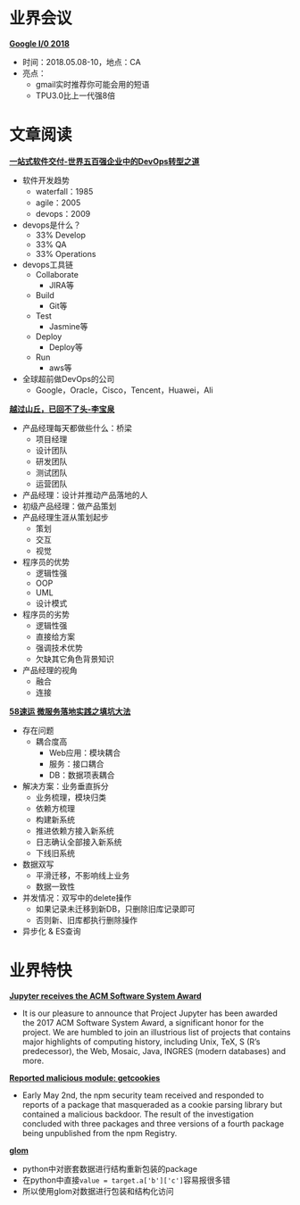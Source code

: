 ﻿# 业界会议

[**Google I/0 2018**](https://events.google.com/io/schedule/?section=may-8)
* 时间：2018.05.08-10，地点：CA
* 亮点：
   * gmail实时推荐你可能会用的短语
   * TPU3.0比上一代强8倍


# 文章阅读

[**一站式软件交付-世界五百强企业中的DevOps转型之道**](https://ppt.geekbang.org/list/qconsh2017)
* 软件开发趋势
   * waterfall：1985
   * agile：2005
   * devops：2009
* devops是什么？
   * 33% Develop
   * 33% QA
   * 33% Operations
* devops工具链
   * Collaborate
      * JIRA等
   * Build
      * Git等
   * Test
      * Jasmine等
   * Deploy
      * Deploy等
   * Run
      * aws等
* 全球超前做DevOps的公司
   * Google，Oracle，Cisco，Tencent，Huawei，Ali


[**越过山丘，已回不了头-李宝泉**](https://ppt.geekbang.org/list/qconsh2017)
* 产品经理每天都做些什么：桥梁
   * 项目经理
   * 设计团队
   * 研发团队
   * 测试团队
   * 运营团队
* 产品经理：设计并推动产品落地的人
* 初级产品经理：做产品策划
* 产品经理生涯从策划起步
   * 策划
   * 交互
   * 视觉
* 程序员的优势
   * 逻辑性强
   * OOP
   * UML
   * 设计模式
* 程序员的劣势
   * 逻辑性强
   * 直接给方案
   * 强调技术优势
   * 欠缺其它角色背景知识
* 产品经理的视角
   * 融合
   * 连接


[**58速运 微服务落地实践之填坑大法**](https://ppt.geekbang.org/list/qconsh2017)
* 存在问题
   * 耦合度高
      * Web应用：模块耦合
      * 服务：接口耦合
      * DB：数据项表耦合
* 解决方案：业务垂直拆分
   * 业务梳理，模块归类
   * 依赖方梳理
   * 构建新系统
   * 推进依赖方接入新系统
   * 日志确认全部接入新系统
   * 下线旧系统
*  数据双写
   *  平滑迁移，不影响线上业务
   *  数据一致性
* 并发情况：双写中的delete操作
   * 如果记录未迁移到新DB，只删除旧库记录即可
   * 否则新、旧库都执行删除操作 
* 异步化 & ES查询


# 业界特快


[**Jupyter receives the ACM Software System Award**](https://blog.jupyter.org/jupyter-receives-the-acm-software-system-award-d433b0dfe3a2?gi=b08968f0cd44)
* It is our pleasure to announce that Project Jupyter has been awarded the 2017 ACM Software System Award, a significant honor for the project. We are humbled to join an illustrious list of projects that contains major highlights of computing history, including Unix, TeX, S (R’s predecessor), the Web, Mosaic, Java, INGRES (modern databases) and more.


[**Reported malicious module: getcookies**](https://blog.npmjs.org/post/173526807575/reported-malicious-module-getcookies)
* Early May 2nd, the npm security team received and responded to reports of a package that masqueraded as a cookie parsing library but contained a malicious backdoor. The result of the investigation concluded with three packages and three versions of a fourth package being unpublished from the npm Registry.


[**glom**](https://sedimental.org/glom_restructured_data.html)
* python中对嵌套数据进行结构重新包装的package
* 在python中直接`value = target.a['b']['c']`容易报很多错
* 所以使用glom对数据进行包装和结构化访问